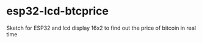 # esp32-lcd-btcprice
Sketch for ESP32 and lcd display 16x2 to find out the price of bitcoin in real time
